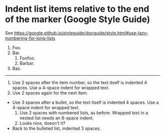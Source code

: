 # Indent list items relative to the end of the marker (Google Style Guide)

See <https://google.github.io/styleguide/docguide/style.html#use-lazy-numbering-for-long-lists>

1. Foo.
1. Bar.
   1. Foofoo.
   1. Barbar.
1. Baz.

---

1. Use 2 spaces after the item number, so the text itself is indented 4 spaces.
   Use a 4-space indent for wrapped text.
2. Use 2 spaces again for the next item.

- Use 3 spaces after a bullet, so the text itself is indented 4 spaces.
  Use a 4-space indent for wrapped text.
  1. Use 2 spaces with numbered lists, as before.
     Wrapped text in a nested list needs an 8-space indent.
  2. Looks nice, doesn't it?
- Back to the bulleted list, indented 3 spaces.
